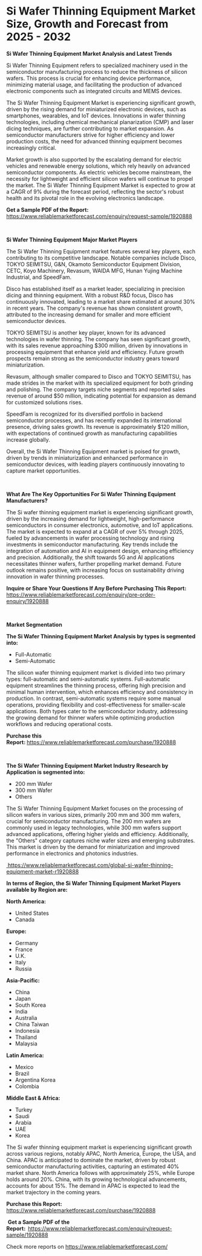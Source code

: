 <p><h1>Si Wafer Thinning Equipment Market Size, Growth and Forecast from 2025 - 2032</h1></p><p><strong>Si Wafer Thinning Equipment Market Analysis and Latest Trends</strong></p>
<p><p>Si Wafer Thinning Equipment refers to specialized machinery used in the semiconductor manufacturing process to reduce the thickness of silicon wafers. This process is crucial for enhancing device performance, minimizing material usage, and facilitating the production of advanced electronic components such as integrated circuits and MEMS devices.</p><p>The Si Wafer Thinning Equipment Market is experiencing significant growth, driven by the rising demand for miniaturized electronic devices, such as smartphones, wearables, and IoT devices. Innovations in wafer thinning technologies, including chemical mechanical planarization (CMP) and laser dicing techniques, are further contributing to market expansion. As semiconductor manufacturers strive for higher efficiency and lower production costs, the need for advanced thinning equipment becomes increasingly critical.</p><p>Market growth is also supported by the escalating demand for electric vehicles and renewable energy solutions, which rely heavily on advanced semiconductor components. As electric vehicles become mainstream, the necessity for lightweight and efficient silicon wafers will continue to propel the market. The Si Wafer Thinning Equipment Market is expected to grow at a CAGR of 9% during the forecast period, reflecting the sector's robust health and its pivotal role in the evolving electronics landscape.</p></p>
<p><strong>Get a Sample PDF of the Report:&nbsp;</strong> <a href="https://www.reliablemarketforecast.com/enquiry/request-sample/1920888?utm_campaign=2580&utm_medium=2&utm_source=Github&utm_content=ia&utm_term=01032025&utm_id=si-wafer-thinning-equipment">https://www.reliablemarketforecast.com/enquiry/request-sample/1920888</a></p>
<p>&nbsp;</p>
<p><strong>Si Wafer Thinning Equipment Major Market Players</strong></p>
<p><p>The Si Wafer Thinning Equipment market features several key players, each contributing to its competitive landscape. Notable companies include Disco, TOKYO SEIMITSU, G&N, Okamoto Semiconductor Equipment Division, CETC, Koyo Machinery, Revasum, WAIDA MFG, Hunan Yujing Machine Industrial, and SpeedFam.</p><p>Disco has established itself as a market leader, specializing in precision dicing and thinning equipment. With a robust R&D focus, Disco has continuously innovated, leading to a market share estimated at around 30% in recent years. The company's revenue has shown consistent growth, attributed to the increasing demand for smaller and more efficient semiconductor devices.</p><p>TOKYO SEIMITSU is another key player, known for its advanced technologies in wafer thinning. The company has seen significant growth, with its sales revenue approaching $300 million, driven by innovations in processing equipment that enhance yield and efficiency. Future growth prospects remain strong as the semiconductor industry gears toward miniaturization.</p><p>Revasum, although smaller compared to Disco and TOKYO SEIMITSU, has made strides in the market with its specialized equipment for both grinding and polishing. The company targets niche segments and reported sales revenue of around $50 million, indicating potential for expansion as demand for customized solutions rises.</p><p>SpeedFam is recognized for its diversified portfolio in backend semiconductor processes, and has recently expanded its international presence, driving sales growth. Its revenue is approximately $120 million, with expectations of continued growth as manufacturing capabilities increase globally.</p><p>Overall, the Si Wafer Thinning Equipment market is poised for growth, driven by trends in miniaturization and enhanced performance in semiconductor devices, with leading players continuously innovating to capture market opportunities.</p></p>
<p>&nbsp;</p>
<p><strong>What Are The Key Opportunities For Si Wafer Thinning Equipment Manufacturers?</strong></p>
<p><p>The Si wafer thinning equipment market is experiencing significant growth, driven by the increasing demand for lightweight, high-performance semiconductors in consumer electronics, automotive, and IoT applications. The market is expected to expand at a CAGR of over 5% through 2025, fueled by advancements in wafer processing technology and rising investments in semiconductor manufacturing. Key trends include the integration of automation and AI in equipment design, enhancing efficiency and precision. Additionally, the shift towards 5G and AI applications necessitates thinner wafers, further propelling market demand. Future outlook remains positive, with increasing focus on sustainability driving innovation in wafer thinning processes.</p></p>
<p><strong>Inquire or Share Your Questions If Any Before Purchasing This Report:</strong> <a href="https://www.reliablemarketforecast.com/enquiry/pre-order-enquiry/1920888?utm_campaign=2580&utm_medium=2&utm_source=Github&utm_content=ia&utm_term=01032025&utm_id=si-wafer-thinning-equipment">https://www.reliablemarketforecast.com/enquiry/pre-order-enquiry/1920888</a></p>
<p>&nbsp;</p>
<p><strong>Market Segmentation</strong></p>
<p><strong>The Si Wafer Thinning Equipment Market Analysis by types is segmented into:</strong></p>
<p><ul><li>Full-Automatic</li><li>Semi-Automatic</li></ul></p>
<p><p>The silicon wafer thinning equipment market is divided into two primary types: full-automatic and semi-automatic systems. Full-automatic equipment streamlines the thinning process, offering high precision and minimal human intervention, which enhances efficiency and consistency in production. In contrast, semi-automatic systems require some manual operations, providing flexibility and cost-effectiveness for smaller-scale applications. Both types cater to the semiconductor industry, addressing the growing demand for thinner wafers while optimizing production workflows and reducing operational costs.</p></p>
<p><strong>Purchase this Report:&nbsp;</strong><a href="https://www.reliablemarketforecast.com/purchase/1920888?utm_campaign=2580&utm_medium=2&utm_source=Github&utm_content=ia&utm_term=01032025&utm_id=si-wafer-thinning-equipment">https://www.reliablemarketforecast.com/purchase/1920888</a></p>
<p>&nbsp;</p>
<p><strong>The Si Wafer Thinning Equipment Market Industry Research by Application is segmented into:</strong></p>
<p><ul><li>200 mm Wafer</li><li>300 mm Wafer</li><li>Others</li></ul></p>
<p><p>The Si Wafer Thinning Equipment Market focuses on the processing of silicon wafers in various sizes, primarily 200 mm and 300 mm wafers, crucial for semiconductor manufacturing. The 200 mm wafers are commonly used in legacy technologies, while 300 mm wafers support advanced applications, offering higher yields and efficiency. Additionally, the "Others" category captures niche wafer sizes and emerging substrates. This market is driven by the demand for miniaturization and improved performance in electronics and photonics industries.</p></p>
<p><a href="https://www.reliablemarketforecast.com/global-si-wafer-thinning-equipment-market-r1920888?utm_campaign=2580&utm_medium=2&utm_source=Github&utm_content=ia&utm_term=01032025&utm_id=si-wafer-thinning-equipment">&nbsp;https://www.reliablemarketforecast.com/global-si-wafer-thinning-equipment-market-r1920888</a></p>
<p><strong>In terms of Region, the Si Wafer Thinning Equipment Market Players available by Region are:</strong></p>
<p>
    <p> <strong> North America: </strong>
        <ul>
            <li>United States</li>
            <li>Canada</li>
        </ul>
        </p> 
    <p> <strong> Europe: </strong>
        <ul>
            <li>Germany</li>
            <li>France</li>
            <li>U.K.</li>
            <li>Italy</li>
            <li>Russia</li>
        </ul>
        </p> 
    <p> <strong> Asia-Pacific: </strong>
        <ul>
            <li>China</li>
            <li>Japan</li>
            <li>South Korea</li>
            <li>India</li>
            <li>Australia</li>
            <li>China Taiwan</li>
            <li>Indonesia</li>
            <li>Thailand</li>
            <li>Malaysia</li>
        </ul>
        </p> 
    <p> <strong> Latin America: </strong>
        <ul>
            <li>Mexico</li>
            <li>Brazil</li>
            <li>Argentina Korea</li>
            <li>Colombia</li>
        </ul>
        </p> 
    <p> <strong> Middle East & Africa: </strong>
        <ul>
            <li>Turkey</li>
            <li>Saudi</li>
            <li>Arabia</li>
            <li>UAE</li>
            <li>Korea</li>
        </ul>
    </p>
    </p>
<p><p>The Si wafer thinning equipment market is experiencing significant growth across various regions, notably APAC, North America, Europe, the USA, and China. APAC is anticipated to dominate the market, driven by robust semiconductor manufacturing activities, capturing an estimated 40% market share. North America follows with approximately 25%, while Europe holds around 20%. China, with its growing technological advancements, accounts for about 15%. The demand in APAC is expected to lead the market trajectory in the coming years.</p></p>
<p><strong>Purchase this Report: </strong><a href="https://www.reliablemarketforecast.com/purchase/1920888?utm_campaign=2580&utm_medium=2&utm_source=Github&utm_content=ia&utm_term=01032025&utm_id=si-wafer-thinning-equipment">https://www.reliablemarketforecast.com/purchase/1920888</a></p>
<p>&nbsp;<strong>Get a Sample PDF of the Report:&nbsp;&nbsp;</strong><a href="https://www.reliablemarketforecast.com/enquiry/request-sample/1920888?utm_campaign=2580&utm_medium=2&utm_source=Github&utm_content=ia&utm_term=01032025&utm_id=si-wafer-thinning-equipment">https://www.reliablemarketforecast.com/enquiry/request-sample/1920888</a></p>
<p><strong></strong></p>
<p>Check more reports on <a href="https://www.reliablemarketforecast.com/?utm_campaign=2580&utm_medium=2&utm_source=Github&utm_content=ia&utm_term=01032025&utm_id=si-wafer-thinning-equipment">https://www.reliablemarketforecast.com/</a></p>